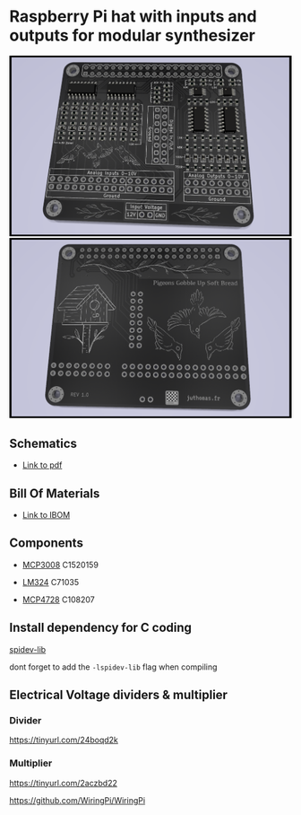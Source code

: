 # Raspberry Pi hat with inputs and outputs for modular synthesizer 

![alt text](https://github.com/juthomas/Raspberry_pi_modular_hat_in_out/blob/master/README_images/Analog_Front.png)
![alt text](https://github.com/juthomas/Raspberry_pi_modular_hat_in_out/blob/master/README_images/Analog_Back.png)

## Schematics

- [Link to pdf](https://github.com/juthomas/Raspberry_pi_modular_hat_in_out/blob/master/Schematics%20PDF/Modular_hat_in_out.pdf)

## Bill Of Materials

- [Link to IBOM](https://juthomas.github.io/Raspberry_pi_modular_hat_in_out/)

## Components

- [MCP3008](https://www.lcsc.com/product-detail/Analog-To-Digital-Converters-ADCs_Microchip-Tech-MCP3008-I-SL_C1520159.html) C1520159

- [LM324](https://www.lcsc.com/product-detail/Operational-Amplifier_STMicroelectronics-LM324DT_C71035.html) C71035

- [MCP4728](https://www.lcsc.com/product-detail/Digital-To-Analog-Converters-DACs_Microchip-Tech-MCP4728-E-UN_C108207.html) C108207

## Install dependency for C coding

[spidev-lib](https://github.com/juthomas/spidev-lib)

dont forget to add the `-lspidev-lib` flag when compiling

## Electrical Voltage dividers & multiplier

### Divider
https://tinyurl.com/24boqd2k

### Multiplier
<!-- https://tinyurl.com/27d8ra9q -->
https://tinyurl.com/2aczbd22



https://github.com/WiringPi/WiringPi